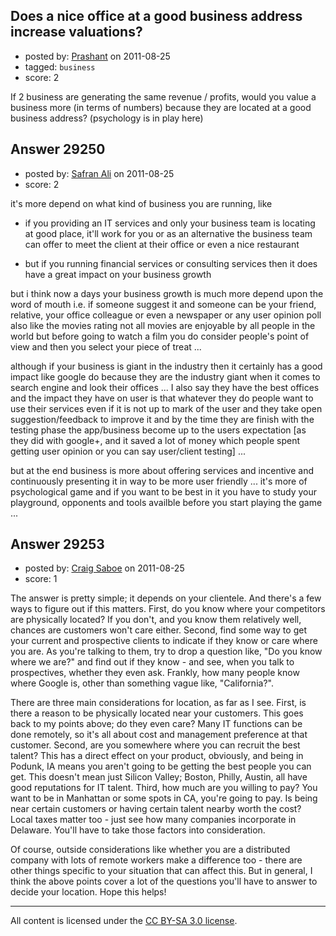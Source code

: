 ## Does a nice office at a good business address increase valuations?

- posted by: [Prashant](https://stackexchange.com/users/-1/12550-prashant) on 2011-08-25
- tagged: `business`
- score: 2

If 2 business are generating the same revenue / profits, would you value a business more (in terms of numbers) because they are located at a good business address? (psychology is in play here)


## Answer 29250

- posted by: [Safran Ali](https://stackexchange.com/users/-1/12811-safran-ali) on 2011-08-25
- score: 2

it's more depend on what kind of business you are running, like

- if you providing an IT services and only your business team is locating at good place, it'll work for you or as an alternative  the business team can offer to meet the client at their office or even a nice restaurant 

- but if you running financial services or consulting services then it does have a great impact on your business growth

but i think now a days your business growth is much more depend upon the word of mouth i.e. if someone suggest it and someone can be your friend, relative, your office colleague or even a newspaper or any user opinion poll also like the movies rating not all movies are enjoyable by all people in the world but before going to watch a film you do consider people's point of view and then you select your piece of treat ...

although if your business is giant in the industry then it certainly has a good impact like google do because they are the industry giant when it comes to search engine and look their offices ... I also say they have the best offices and the impact they have on user is that whatever they do people want to use their services even if it is not up to mark of the user and they take open suggestion/feedback to improve it and by the time they are finish with the testing phase the app/business become up to the users expectation [as they did with google+, and it saved a lot of money which people spent getting user opinion or you can say user/client testing] ...

but at the end business is more about offering services and incentive and continuously presenting it in way to be more user friendly ... it's more of psychological game and if you want to be best in it you have to study your playground, opponents and tools availble before you start playing the game ...


## Answer 29253

- posted by: [Craig Saboe](https://stackexchange.com/users/-1/12715-craig-saboe) on 2011-08-25
- score: 1

The answer is pretty simple; it depends on your clientele. And there's a few ways to figure out if this matters. First, do you know where your competitors are physically located? If you don't, and you know them relatively well, chances are customers won't care either. Second, find some way to get your current and prospective clients to indicate if they know or care where you are. As you're talking to them, try to drop a question like, "Do you know where we are?" and find out if they know - and see, when you talk to prospectives, whether they even ask. Frankly, how many people know where Google is, other than something vague like, "California?".

There are three main considerations for location, as far as I see. First, is there a reason to be physically located near your customers. This goes back to my points above; do they even care? Many IT functions can be done remotely, so it's all about cost and management preference at that customer. Second, are you somewhere where you can recruit the best talent? This has a direct effect on your product, obviously, and being in Podunk, IA means you aren't going to be getting the best people you can get. This doesn't mean just Silicon Valley; Boston, Philly, Austin, all have good reputations for IT talent. Third, how much are you willing to pay? You want to be in Manhattan or some spots in CA, you're going to pay. Is being near certain customers or having certain talent nearby worth the cost? Local taxes matter too - just see how many companies incorporate in Delaware. You'll have to take those factors into consideration.

Of course, outside considerations like whether you are a distributed company with lots of remote workers make a difference too - there are other things specific to your situation that can affect this. But in general, I think the above points cover a lot of the questions you'll have to answer to decide your location. Hope this helps!



---

All content is licensed under the [CC BY-SA 3.0 license](https://creativecommons.org/licenses/by-sa/3.0/).

